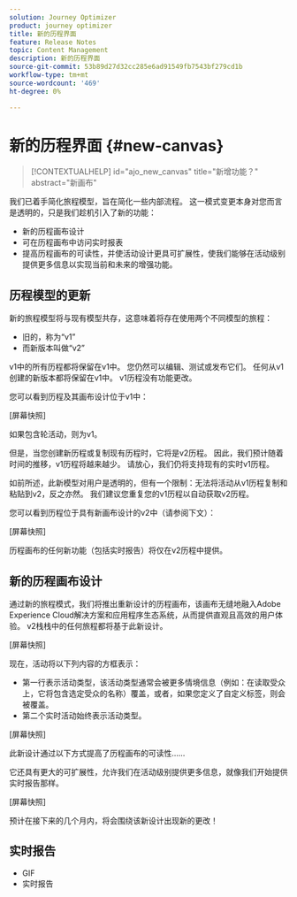 ```yaml
---
solution: Journey Optimizer
product: journey optimizer
title: 新的历程界面
feature: Release Notes
topic: Content Management
description: 新的历程界面
source-git-commit: 53b89d27d32cc285e6ad91549fb7543bf279cd1b
workflow-type: tm+mt
source-wordcount: '469'
ht-degree: 0%

---
```


# 新的历程界面 {#new-canvas}

>[!CONTEXTUALHELP]
>id="ajo_new_canvas"
>title="新增功能？"
>abstract="新画布"

我们已着手简化旅程模型，旨在简化一些内部流程。 这一模式变更本身对您而言是透明的，只是我们趁机引入了新的功能：

* 新的历程画布设计
* 可在历程画布中访问实时报表
* 提高历程画布的可读性，并使活动设计更具可扩展性，使我们能够在活动级别提供更多信息以实现当前和未来的增强功能。

## 历程模型的更新

新的旅程模型将与现有模型共存，这意味着将存在使用两个不同模型的旅程：

* 旧的，称为“v1”
* 而新版本叫做“v2”

v1中的所有历程都将保留在v1中。 您仍然可以编辑、测试或发布它们。 任何从v1创建的新版本都将保留在v1中。 v1历程没有功能更改。

您可以看到历程及其画布设计位于v1中：

[屏幕快照]

如果包含轮活动，则为v1。

但是，当您创建新历程或复制现有历程时，它将是v2历程。 因此，我们预计随着时间的推移，v1历程将越来越少。 请放心，我们仍将支持现有的实时v1历程。

如前所述，此新模型对用户是透明的，但有一个限制：无法将活动从v1历程复制和粘贴到v2，反之亦然。 我们建议您重复您的v1历程以自动获取v2历程。

您可以看到历程位于具有新画布设计的v2中（请参阅下文）：

[屏幕快照]

历程画布的任何新功能（包括实时报告）将仅在v2历程中提供。

## 新的历程画布设计

通过新的旅程模式，我们将推出重新设计的历程画布，该画布无缝地融入Adobe Experience Cloud解决方案和应用程序生态系统，从而提供直观且高效的用户体验。 v2栈栈中的任何旅程都将基于此新设计。

[屏幕快照]

现在，活动将以下列内容的方框表示：

* 第一行表示活动类型，该活动类型通常会被更多情境信息（例如：在读取受众上，它将包含选定受众的名称）覆盖，或者，如果您定义了自定义标签，则会被覆盖。
* 第二个实时活动始终表示活动类型。

[屏幕快照]

此新设计通过以下方式提高了历程画布的可读性……

它还具有更大的可扩展性，允许我们在活动级别提供更多信息，就像我们开始提供实时报告那样。

[屏幕快照]

预计在接下来的几个月内，将会围绕该新设计出现新的更改！

## 实时报告

* GIF
* 实时报告